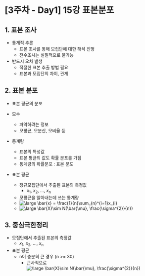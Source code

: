 # [3주차 - Day1] 15강 표본분포

## 1. 표본 조사
  - 통계적 추론
    - 표본 조사를 통해 모집단에 대한 해석 진행
    - 전수조사는 실질적으로 불가능
  - 반드시 오차 발생
    - 적절한 표본 추출 방법 필요
    - 표본과 모집단의 차이, 관계
    
## 2. 표본 분포
  - 표본 평균의 분포
  - 모수
    - 파악하려는 정보
    - 모평균, 모분산, 모비율 등
  - 통계량
    - 표본의 특성값
    - 표본 평균의 값도 확률 분포를 가짐
    - 통계량의 확률분포 : 표본 분포
    
  - 표본 평균
    - 정규모집단에서 추출된 표본의 측정값
      - *x*<sub>1</sub>, *x*<sub>2</sub>, ..., *x*<sub>n</sub>
    - 모평균을 알아내는데 쓰는 통계량
    - <img src="https://latex.codecogs.com/png.latex?\dpi{120}&space;\bg_white&space;\large&space;\bar{x}&space;=&space;\frac{1}{n}\sum_{n}^{i=1}x_{i}" title="\large \bar{x} = \frac{1}{n}\sum_{n}^{i=1}x_{i}" />
    - <img src="https://latex.codecogs.com/png.latex?\dpi{120}&space;\bg_white&space;\large&space;\bar{X}\sim&space;N(\bar{\mu},&space;\frac{\sigma^{2}}{n})" title="\large \bar{X}\sim N(\bar{\mu}, \frac{\sigma^{2}}{n})" />

## 3. 중심극한정리
  - 모집단에서 추출된 표본의 측정값
    - *x*<sub>1</sub>, *x*<sub>2</sub>, ..., *x*<sub>n</sub>
  - 표본 평균
    - n이 충분히 큰 경우 (n >= 30)
      - 근사적으로 <img src="https://latex.codecogs.com/png.latex?\dpi{120}&space;\bg_white&space;\large&space;\bar{X}\sim&space;N(\bar{\mu},&space;\frac{\sigma^{2}}{n})" title="\large \bar{X}\sim N(\bar{\mu}, \frac{\sigma^{2}}{n})" />
